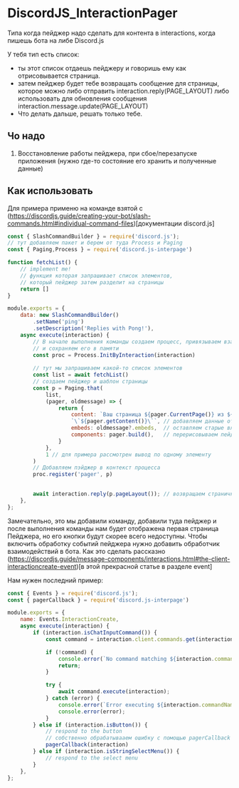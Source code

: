 # DiscordJS_InteractionPager
Типа когда пейджер надо сделать для контента в interactions, когда пишешь бота на либе Discord.js

У тебя тип есть список:
- ты этот список отдаешь пейджеру и говоришь ему как отрисовывается страница.
- затем пейджер будет тебе возвращать сообщение для страницы, которое можно либо отправить interaction.reply(PAGE_LAYOUT)
  либо использовать для обновления сообщения interaction.message.update(PAGE_LAYOUT)
- Что делать дальше, решать только тебе.

## Чо надо
1) Восстановление работы пейджера, при сбое/перезапуске приложения (нужно где-то состояние его хранить и полученные данные)

## Как использовать
Для примера применю на команде взятой с (https://discordjs.guide/creating-your-bot/slash-commands.html#individual-command-files)[документации discord.js]

```js
const { SlashCommandBuilder } = require('discord.js');
// тут добавляем пакет и берем от туда Process и Paging
const { Paging,Process } = require('discord.js-interpage')

function fetchList() {
    // implement me!
    // функция которая запрашивает список элементов, 
    // который пейджер затем разделит на страницы
    return []
}

module.exports = {
	data: new SlashCommandBuilder()
		.setName('ping')
		.setDescription('Replies with Pong!'),
	async execute(interaction) {
        // В начале выполнения команды создаем процесс, привязываем взаимодействие к нему 
        // и сохраняем его в памяти
        const proc = Process.InitByInteraction(interaction)
        
        // тут мы запрашиваем какой-то список элементов
        const list = await fetchList()
        // создаем пейджер и шаблон страницы
        const p = Paging.that(
            list, 
            (pager, oldmessage) => {
                return {
                    content: `Ваш страница ${pager.CurrentPage()} из ${pager.LastPage()}\n` +
                    `\`${pager.getContent()}\``, // добавляем данные от пейджера в сообщения
                    embeds: oldmessage?.embeds,  // оставляем старые вложения
                    components: pager.build(),   // перерисовываем пейджер
                }
            }, 
            1 // для примера рассмотрен вывод по одному элементу
        )
        // Добавляем пэйджер в контекст процесса
        proc.register('pager', p)
        

		await interaction.reply(p.pageLayout()); // возвращаем страничку пейджера
	},
};
```
Замечательно, это мы добавили команду, добавили туда пейджер и после выполнения команды нам будет отображена первая страница Пейджера, но его кнопки будут скорее всего недоступны.
Чтобы включить обработку событий пейджера нужно добавить обработчик взаимодействий в бота.
Как это сделать рассказно (https://discordjs.guide/message-components/interactions.html#the-client-interactioncreate-event)[в этой прекрасной статье в разделе event]

Нам нужен последний пример:
```js
const { Events } = require('discord.js');
const { pagerCallback } = require('discord.js-interpage')

module.exports = {
	name: Events.InteractionCreate,
	async execute(interaction) {
		if (interaction.isChatInputCommand()) {
			const command = interaction.client.commands.get(interaction.commandName);

			if (!command) {
				console.error(`No command matching ${interaction.commandName} was found.`);
				return;
			}

			try {
				await command.execute(interaction);
			} catch (error) {
				console.error(`Error executing ${interaction.commandName}`);
				console.error(error);
			}
		} else if (interaction.isButton()) {
			// respond to the button
            // собственно обрабатывааем ошибку с помощью pagerCallback
            pagerCallback(interaction)
		} else if (interaction.isStringSelectMenu()) {
			// respond to the select menu
		}
	},
};
```